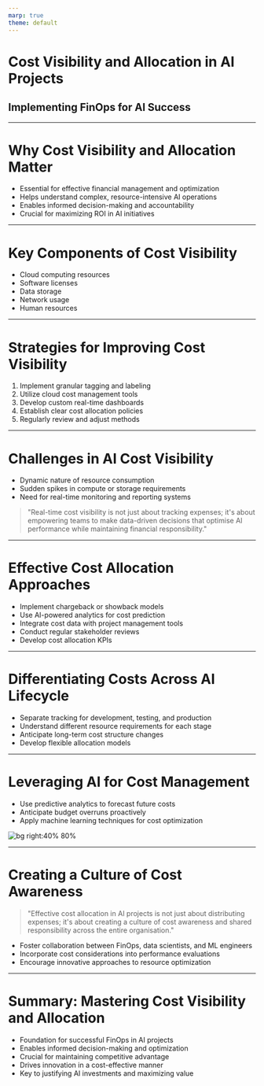 ```yaml
---
marp: true
theme: default
---
```


# Cost Visibility and Allocation in AI Projects
## Implementing FinOps for AI Success

---

# Why Cost Visibility and Allocation Matter

- Essential for effective financial management and optimization
- Helps understand complex, resource-intensive AI operations
- Enables informed decision-making and accountability
- Crucial for maximizing ROI in AI initiatives

---

# Key Components of Cost Visibility

- Cloud computing resources
- Software licenses
- Data storage
- Network usage
- Human resources

---

# Strategies for Improving Cost Visibility

1. Implement granular tagging and labeling
2. Utilize cloud cost management tools
3. Develop custom real-time dashboards
4. Establish clear cost allocation policies
5. Regularly review and adjust methods

---

# Challenges in AI Cost Visibility

- Dynamic nature of resource consumption
- Sudden spikes in compute or storage requirements
- Need for real-time monitoring and reporting systems

> "Real-time cost visibility is not just about tracking expenses; it's about empowering teams to make data-driven decisions that optimise AI performance while maintaining financial responsibility."

---

# Effective Cost Allocation Approaches

- Implement chargeback or showback models
- Use AI-powered analytics for cost prediction
- Integrate cost data with project management tools
- Conduct regular stakeholder reviews
- Develop cost allocation KPIs

---

# Differentiating Costs Across AI Lifecycle

- Separate tracking for development, testing, and production
- Understand different resource requirements for each stage
- Anticipate long-term cost structure changes
- Develop flexible allocation models

---

# Leveraging AI for Cost Management

- Use predictive analytics to forecast future costs
- Anticipate budget overruns proactively
- Apply machine learning techniques for cost optimization

![bg right:40% 80%](https://images.wardleymaps.ai/map_a78d0636-a402-4fd7-a7ca-c2fa63363166.png)

---

# Creating a Culture of Cost Awareness

> "Effective cost allocation in AI projects is not just about distributing expenses; it's about creating a culture of cost awareness and shared responsibility across the entire organisation."

- Foster collaboration between FinOps, data scientists, and ML engineers
- Incorporate cost considerations into performance evaluations
- Encourage innovative approaches to resource optimization

---

# Summary: Mastering Cost Visibility and Allocation

- Foundation for successful FinOps in AI projects
- Enables informed decision-making and optimization
- Crucial for maintaining competitive advantage
- Drives innovation in a cost-effective manner
- Key to justifying AI investments and maximizing value